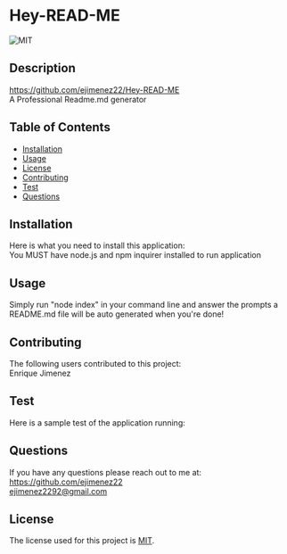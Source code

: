 
  # Hey-READ-ME
  
  ![MIT](https://img.shields.io/badge/License-MIT-yellow.svg)
  
  ## Description 
  https://github.com/ejimenez22/Hey-READ-ME
  <br />
  A Professional Readme.md generator
  ## Table of Contents
  * [Installation](#Installation)
  * [Usage](#Usage)
  * [License](#License)
  * [Contributing](#Contributing)
  * [Test](#Test)
  * [Questions](#Questions)
  ## Installation
  Here is what you need to install this application: 
  <br />
  You MUST have node.js and npm inquirer installed to run application
  ## Usage
  Simply run "node index" in your command line and answer the prompts a README.md file will be auto generated when you're done!
  ## Contributing
  The following users contributed to this project:
  <br />
  Enrique Jimenez
  ## Test
  Here is a sample test of the application running:
  <br />
  ## Questions
  If you have any questions please reach out to me at:
  <br />
  https://github.com/ejimenez22
  <br />
  ejimenez2292@gmail.com
  <br />
  
  ## License
  The license used for this project is [MIT](#License).
  

